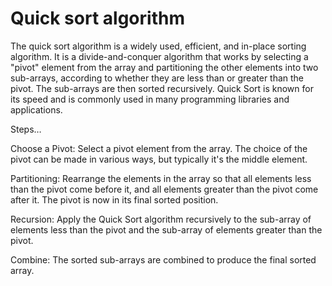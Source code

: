# Quick sort algorithm

The quick sort algorithm is a widely used, efficient, and in-place sorting algorithm. It is a divide-and-conquer algorithm that works by selecting a "pivot" element from the array and partitioning the other elements into two sub-arrays, according to whether they are less than or greater than the pivot. The sub-arrays are then sorted recursively. Quick Sort is known for its speed and is commonly used in many programming libraries and applications.

Steps…

Choose a Pivot: Select a pivot element from the array. The choice of the pivot can be made in various ways, but typically it's the middle element.

Partitioning: Rearrange the elements in the array so that all elements less than the pivot come before it, and all elements greater than the pivot come after it. The pivot is now in its final sorted position.

Recursion: Apply the Quick Sort algorithm recursively to the sub-array of elements less than the pivot and the sub-array of elements greater than the pivot.

Combine: The sorted sub-arrays are combined to produce the final sorted array.
